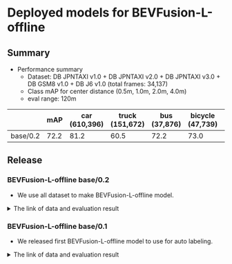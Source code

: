 # Deployed models for BEVFusion-L-offline
## Summary

- Performance summary
  - Dataset: DB JPNTAXI v1.0 + DB JPNTAXI v2.0 + DB JPNTAXI v3.0 + DB GSM8 v1.0 + DB J6 v1.0 (total frames: 34,137)
  - Class mAP for center distance (0.5m, 1.0m, 2.0m, 4.0m)
  - eval range: 120m

|          | mAP  | car <br> (610,396) | truck <br> (151,672) | bus <br> (37,876) | bicycle <br> (47,739) | pedestrian <br> (367,200) |
| -------- | ---- | ------------------ | -------------------- | ----------------- | --------------------- | ------------------------- |
| base/0.2 | 72.2 | 81.2               | 60.5                 | 72.2              | 73.0                  | 73.9                      |

## Release
### BEVFusion-L-offline base/0.2

- We use all dataset to make BEVFusion-L-offline model.

<details>
<summary> The link of data and evaluation result </summary>

- model
  - Training dataset: DB JPNTAXI v1.0 + DB JPNTAXI v2.0 + DB JPNTAXI v3.0 + DB GSM8 v1.0 + DB J6 v1.0 (total frames: 34,137)
  - Eval dataset: DB JPNTAXI v1.0 + DB JPNTAXI v2.0 + DB JPNTAXI v3.0 + DB GSM8 v1.0 + DB J6 v1.0 (total frames: 62)
  - *No intensity*
  - [Config file path](https://github.com/tier4/autoware-ml/blob/5b71e0d4b51c5024e3dbcc64506365bbe68f8f0b/projects/BEVFusion/configs/t4dataset/bevfusion_lidar_voxel_second_secfpn_2xb2_t4offline_no_intensity.py)
  - Training results [[Google drive (for internal)]](https://drive.google.com/drive/folders/1qUCfjYRaO2v_EePVK2btaxjlrBZqdWhk?usp=drive_link)
  - Training results [model-zoo]
    - [logs.zip](https://download.autoware-ml-model-zoo.tier4.jp/autoware-ml/models/bevfusion/bevfusion-l-offline/t4base/v0.2/logs.zip)
    - [configs.py](https://download.autoware-ml-model-zoo.tier4.jp/autoware-ml/models/bevfusion/bevfusion-l-offline/t4base/v0.2/bevfusion_lidar_voxel_second_secfpn_2xb2_t4offline_base_no_intensity.py)
    - [checkpoint.pth](https://download.autoware-ml-model-zoo.tier4.jp/autoware-ml/models/bevfusion/bevfusion-l-offline/t4base/v0.2/epoch_30.pth)
  - train time: NVIDIA A100 80GB * 2 * 30 epochs = 4 days
  - Total mAP to test dataset (eval range = 120m): 0.722
  - Best epoch: epoch_30.pth

| class_name | Count  | mAP  | AP@0.5m | AP@1.0m | AP@2.0m | AP@4.0m |
| ---------- | ------ | ---- | ------- | ------- | ------- | ------- |
| car        | 41,133 | 81.2 | 68.6    | 82.1    | 86.4    | 87.7    |
| truck      | 8,890  | 60.5 | 33.5    | 57.3    | 72.3    | 78.9    |
| bus        | 3,275  | 72.2 | 58.6    | 73.0    | 77.7    | 79.7    |
| bicycle    | 3,635  | 73.0 | 70.0    | 73.5    | 73.8    | 74.9    |
| pedestrian | 25,981 | 73.9 | 69.8    | 72.2    | 75.3    | 78.2    |

</details>

### BEVFusion-L-offline base/0.1

- We released first BEVFusion-L-offline model to use for auto labeling.

<details>
<summary> The link of data and evaluation result </summary>

- model
  - Training dataset: DB JPNTAXI v1.0 + DB JPNTAXI v2.0
  - Eval dataset: DB JPNTAXI v1.0 + DB JPNTAXI v2.0
  - [Config file path](https://github.com/tier4/autoware-ml/blob/249ebfe5cff685c0911c664ea1ef2b855cc6b52f/projects/BEVFusion/configs/t4dataset/bevfusion_lidar_voxel_second_secfpn_1xb1_t4offline.py)
  - Training results [Google drive (for internal)](https://drive.google.com/drive/folders/16f-IDF0_qXwEbln6RKKkLolQ3cDkZg35)
  - Training results [model-zoo]
    - [logs.zip](https://download.autoware-ml-model-zoo.tier4.jp/autoware-ml/models/bevfusion/bevfusion-l-offline/t4base/v0.1/logs.zip)
    - [configs.py](https://download.autoware-ml-model-zoo.tier4.jp/autoware-ml/models/bevfusion/bevfusion-l-offline/t4base/v0.1/bevfusion_lidar_voxel0075_second_secfpn_1xb1-cyclic-20e_t4_offline_2.py)
    - [checkpoint.pth](https://download.autoware-ml-model-zoo.tier4.jp/autoware-ml/models/bevfusion/bevfusion-l-offline/t4base/v0.1/epoch_20.pth)
  - Results are in internal data
  - 3 batch A100 * 2 * 6 days
  - Total mAP to test dataset (eval range = 120m): 0.657

| class_name | mAP  | AP@0.5m | AP@1.0m | AP@2.0m | AP@4.0m |
| ---------- | ---- | ------- | ------- | ------- | ------- |
| car        | 76.2 | 57.6    | 77.1    | 83.9    | 86.2    |
| truck      | 56.4 | 26.0    | 55.4    | 70.4    | 73.9    |
| bus        | 65.6 | 39.0    | 67.1    | 77.8    | 78.6    |
| bicycle    | 65.0 | 61.1    | 65.4    | 66.4    | 67.0    |
| pedestrian | 65.3 | 59.8    | 64.2    | 67.5    | 69.8    |

</details>
